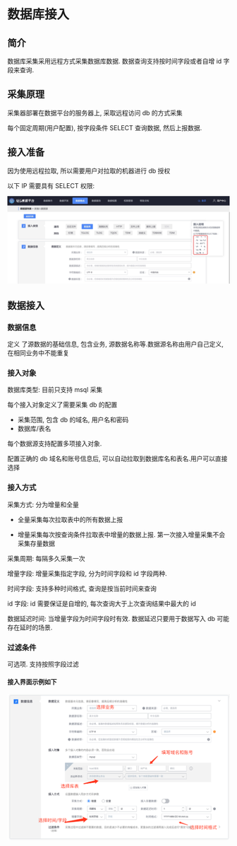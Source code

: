 # 数据库接入

## 简介

数据库采集采用远程方式采集数据库数据. 数据查询支持按时间字段或者自增 id 字段来查询.

## 采集原理

采集器部署在数据平台的服务器上, 采取远程访问 db 的方式采集

每个固定周期\(用户配置\), 按字段条件 SELECT 查询数据, 然后上报数据.

## 接入准备

因为使用远程拉取, 所以需要用户对拉取的机器进行 db 授权

以下 IP 需要具有 SELECT 权限:

![-w1397](media/15890162921553.jpg)



## 数据接入

### 数据信息

定义 了源数据的基础信息, 包含业务, 源数据名称等.数据源名称由用户自己定义, 在相同业务中不能重复

### 接入对象

数据库类型: 目前只支持 msql 采集

每个接入对象定义了需要采集 db 的配置

* 采集范围, 包含 db 的域名, 用户名和密码
* 数据库/表名

每个数据源支持配置多项接入对象.

配置正确的 db 域名和账号信息后, 可以自动拉取到数据库名和表名.用户可以直接选择

### 接入方式

采集方式: 分为增量和全量

* 全量采集每次拉取表中的所有数据上报

* 增量采集每次按查询条件拉取表中增量的数据上报.  第一次接入增量采集不会采集存量数据

采集周期: 每隔多久采集一次

增量字段: 增量采集指定字段, 分为时间字段和 id 字段两种.

时间字段: 支持多种时间格式, 查询是按当前时间来查询

id 字段: id 需要保证是自增的, 每次查询大于上次查询结果中最大的 id

数据延迟时间: 当增量字段为时间字段时有效. 数据延迟只要用于数据写入 db 可能存在延时的场景.

### 过滤条件

可选项. 支持按照字段过滤

#### 接入界面示例如下

![](../../../../assets/access_new_db.png)




